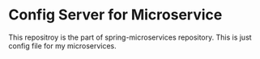# Config Server for Microservice
This repositroy is the part of spring-microservices repository. This is just config file for my microservices.
